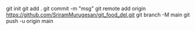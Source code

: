 git init
git add .
git commit -m "msg"
git remote add origin https://github.com/SriramMurugesan/git_food_del.git
git branch -M main
git push -u origin main